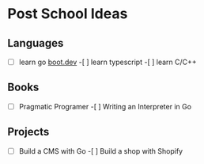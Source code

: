 # Post School Ideas

## Languages

-[ ] learn go [boot.dev](https://boot.dev) -[ ] learn typescript -[ ] learn C/C++

## Books

-[ ] Pragmatic Programer -[ ] Writing an Interpreter in Go

## Projects

-[ ] Build a CMS with Go -[ ] Build a shop with Shopify
